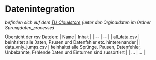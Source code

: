# Datenintegration
*befinden sich auf dem [TU Cloudstore](https://cloudstore.zih.tu-dresden.de) (unter den Orginaldaten im Ordner Sprungdaten_processed*


Übersicht der csv Dateien:
| Name | Inhalt |
| -- | -- |
| all_data.csv | beinhaltet alle Daten, Pausen und Datenfehler etc. hintereinander |
| data_only_jumps.csv | beinhaltet alle Sprünge. Pausen, Datenfehler, Unbekannte, Fehlende Daten und Einturnen sind aussortiert |
| ... | ... |
